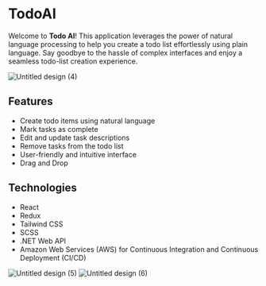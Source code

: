 # TodoAI

Welcome to **Todo AI**! This application leverages the power of natural language processing to help you create a todo list effortlessly using plain language. Say goodbye to the hassle of complex interfaces and enjoy a seamless todo-list creation experience.

![Untitled design (4)](https://github.com/Y-Moshe/todo-ai-client/assets/108017307/04c140ba-2eb8-4314-9f4c-45c14e91ca72)


## Features

- Create todo items using natural language
- Mark tasks as complete
- Edit and update task descriptions
- Remove tasks from the todo list
- User-friendly and intuitive interface
- Drag and Drop

## Technologies

- React
- Redux
- Tailwind CSS
- SCSS
- .NET Web API
- Amazon Web Services (AWS) for Continuous Integration and Continuous Deployment (CI/CD)


![Untitled design (5)](https://github.com/Y-Moshe/todo-ai-client/assets/108017307/a0cf3d43-0ed4-4fe5-b79b-e295c94c49df)
![Untitled design (6)](https://github.com/Y-Moshe/todo-ai-client/assets/108017307/6e5e9acf-538c-46c5-b884-3acd307a0337)


